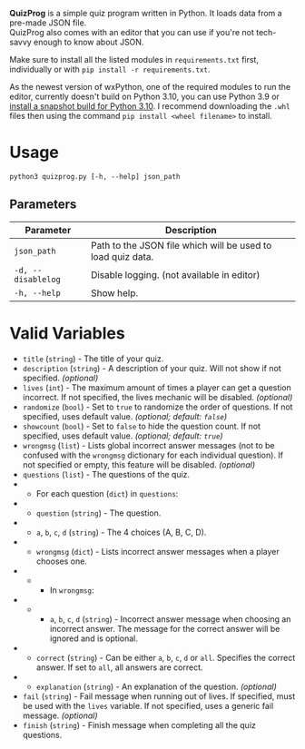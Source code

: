 **QuizProg** is a simple quiz program written in Python. It loads data from a pre-made JSON file.  
QuizProg also comes with an editor that you can use if you're not tech-savvy enough to know about JSON.

Make sure to install all the listed modules in `requirements.txt` first, individually or with `pip install -r requirements.txt`.

As the newest version of wxPython, one of the required modules to run the editor, currently doesn't build on Python 3.10, you can use Python 3.9 or [install a snapshot build for Python 3.10](https://wxpython.org/Phoenix/snapshot-builds/). I recommend downloading the `.whl` files then using the command `pip install <wheel filename>` to install.

# Usage
```
python3 quizprog.py [-h, --help] json_path
```
## Parameters
| Parameter | Description |
|--|--|
| `json_path` | Path to the JSON file which will be used to load quiz data. |
| `-d, --disablelog` | Disable logging. (not available in editor) |
| `-h, --help` | Show help. |

# Valid Variables
- `title` (`string`) - The title of your quiz.
- `description` (`string`) - A description of your quiz. Will not show if not specified. *(optional)*
- `lives` (`int`) - The maximum amount of times a player can get a question incorrect. If not specified, the lives mechanic will be disabled. *(optional)*
- `randomize` (`bool`) - Set to `true` to randomize the order of questions. If not specified, uses default value. *(optional; default: `false`)*
- `showcount` (`bool`) - Set to `false` to hide the question count. If not specified, uses default value. *(optional; default: `true`)*
- `wrongmsg` (`list`) - Lists global incorrect answer messages (not to be confused with the `wrongmsg` dictionary for each individual question). If not specified or empty, this feature will be disabled. *(optional)*
- `questions` (`list`) - The questions of the quiz.
- - For each question (`dict`) in `questions`:
- - `question` (`string`) - The question.
- - `a`, `b`, `c`, `d` (`string`) - The 4 choices (A, B, C, D).
- - `wrongmsg` (`dict`) - Lists incorrect answer messages when a player chooses one.
- - - In `wrongmsg`:
- - - `a`, `b`, `c`, `d` (`string`) - Incorrect answer message when choosing an incorrect answer. The message for the correct answer will be ignored and is optional.
- - `correct` (`string`) - Can be either `a`, `b`, `c`, `d` or `all`. Specifies the correct answer. If set to `all`, all answers are correct.
- - `explanation` (`string`) - An explanation of the question. *(optional)*
- `fail` (`string`) - Fail message when running out of lives. If specified, must be used with the `lives` variable. If not specified, uses a generic fail message. *(optional)*
- `finish` (`string`) - Finish message when completing all the quiz questions.
